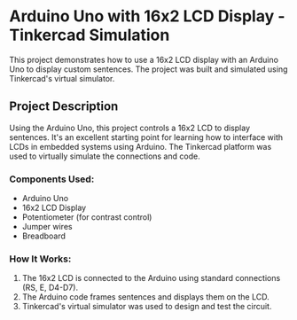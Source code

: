 # Arduino Uno with 16x2 LCD Display - Tinkercad Simulation

This project demonstrates how to use a 16x2 LCD display with an Arduino Uno to display custom sentences. The project was built and simulated using Tinkercad's virtual simulator.

## Project Description

Using the Arduino Uno, this project controls a 16x2 LCD to display sentences. It's an excellent starting point for learning how to interface with LCDs in embedded systems using Arduino. The Tinkercad platform was used to virtually simulate the connections and code.

### Components Used:
- Arduino Uno
- 16x2 LCD Display
- Potentiometer (for contrast control)
- Jumper wires
- Breadboard

### How It Works:
1. The 16x2 LCD is connected to the Arduino using standard connections (RS, E, D4-D7).
2. The Arduino code frames sentences and displays them on the LCD.
3. Tinkercad's virtual simulator was used to design and test the circuit.


